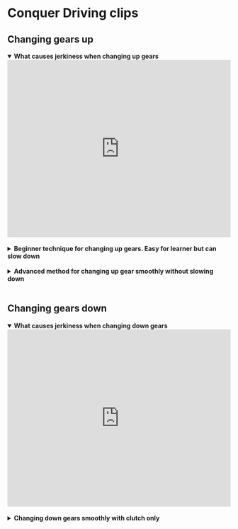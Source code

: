 # Conquer Driving clips

## Changing gears up

<details open>
  <summary><strong>What causes jerkiness when changing up gears</strong> </summary>
  <div style="display: flex; justify-content: space-between;">
  <div style="flex: 1; ">
    <iframe src="https://www.youtube.com/embed/68WTSe-_FhY?si=TI-pUKUWzVKhAY4S&amp;clip=UgkxqnSsrqwwtjgdIuA_nP3RFPgAUzC8Gqdv&amp;clipt=ENSaBxj4ugk" title="YouTube video player" frameborder="0" allow="accelerometer; clipboard-write; encrypted-media; gyroscope; picture-in-picture; web-share" referrerpolicy="strict-origin-when-cross-origin" allowfullscreen style="width:100%; height:400px;"></iframe>
  </div>
</div>
</details>
<br>

<details>
  <summary><strong>Beginner technique for changing up gears. Easy for learner but can slow down</strong> </summary>
  <div style="display: flex; justify-content: space-between;">
  <div style="flex: 1; margin-right: 50px;">
    <iframe src="https://www.youtube.com/embed/68WTSe-_FhY?si=One2v0IdfDDT8KgI&amp;clip=UgkxnArqXGDKEwbIUQBOKwZhYUTtSGla0ugU&amp;clipt=EMvNCRiJsAo" title="YouTube video player" frameborder="0" allow="accelerometer; clipboard-write; encrypted-media; gyroscope; picture-in-picture; web-share" referrerpolicy="strict-origin-when-cross-origin" allowfullscreen style="width:100%; height:400px;" ></iframe>
    <br>
    <em style="height:40px; display:block;">Beginner: Clutch down smoothly</em>
  </div>
  <div style="flex: 1;">
    <iframe src="https://www.youtube.com/embed/68WTSe-_FhY?si=4HQXXQ879eG-ZFZL&amp;clip=Ugkxt3JibCUt5qyPcKiXOZkNFmSlsrWoWxsP&amp;clipt=EKTpCxiApA0" title="YouTube video player" frameborder="0" allow="accelerometer; clipboard-write; encrypted-media; gyroscope; picture-in-picture; web-share" referrerpolicy="strict-origin-when-cross-origin" allowfullscreen style="width:100%; height:400px;" ></iframe>
    <br>
    <em style="height:40px; display:block;">Beginner: Change gear up smoothly</em>
  </div>
</div>
</details>
<br>

<details>
  <summary><strong>Advanced method for changing up gear smoothly without slowing down</strong> </summary>
  <div style="display: flex; justify-content: space-between;">
  <div style="flex: 1; ">
    <iframe src="https://www.youtube.com/embed/68WTSe-_FhY?si=9Swk0Ea3voKSRkAK&amp;clip=UgkxaYxhdiHBJhHRY9XdCeLQ16JeWfbEmQTC&amp;clipt=EP6eGxiI8h4" title="YouTube video player" frameborder="0" allow="accelerometer; autoplay; clipboard-write; encrypted-media; gyroscope; picture-in-picture; web-share" referrerpolicy="strict-origin-when-cross-origin" allowfullscreen style="width:100%; height:400px;"></iframe>
    <br>
    <em style="height:40px; display:block;">Full technique for changing up smoothly without slowing down</em>
  </div>
</div>
</details>
<br>

## Changing gears down

<details open>
  <summary><strong>What causes jerkiness when changing down gears </strong></summary>
  <div style="display: flex; justify-content: space-between;">
  <div style="flex: 1; ">
    <iframe src="https://www.youtube.com/embed/RMYtBIO6mLM?si=7yoU-ukr7JwESCtD&amp;clip=Ugkxqyg8Mb1NfUZ3QgYOskoLYjBDgGYenl3q&amp;clipt=ENg2GMHpAg" title="YouTube video player" frameborder="0" allow="accelerometer; autoplay; clipboard-write; encrypted-media; gyroscope; picture-in-picture; web-share" referrerpolicy="strict-origin-when-cross-origin" allowfullscreen style="width:100%; height:400px;"></iframe>
  </div>
</div>
</details>
<br>

<details>
  <summary><strong> Changing down gears smoothly with clutch only </strong> </summary>
  <div style="display: flex; justify-content: space-between;">
    <div style="flex: 1; margin-right: 50px;">
      <iframe src="https://www.youtube.com/embed/RMYtBIO6mLM?si=G2-yokiOLlgGBCFs&amp;clip=UgkxPWIRkHwLeKQJ7RfsgqLRq6dcFccqw_VW&amp;clipt=EOywCRjO8Ak" title="YouTube video player" frameborder="0" allow="accelerometer; autoplay; clipboard-write; encrypted-media; gyroscope; picture-in-picture; web-share" referrerpolicy="strict-origin-when-cross-origin" allowfullscreen style="width:100%; height:400px;" ></iframe>
      <br>
      <em style="height:40px; display:block;">Advice on changing down gears</em>
    </div>
    <div style="flex: 1;">
      <iframe src="https://www.youtube.com/embed/RMYtBIO6mLM?si=uoPdlzUAOJTudgsh&amp;clip=UgkxIbWSFxG5cXUTlQqDr6-bY9hC28YdfSPt&amp;clipt=ENjsAhidwgU" title="YouTube video player" frameborder="0" allow="accelerometer; autoplay; clipboard-write; encrypted-media; gyroscope; picture-in-picture; web-share" referrerpolicy="strict-origin-when-cross-origin" allowfullscreen style="width:100%; height:400px;" ></iframe>
      <br>
      <em style="height:40px; display:block;">Downshift by slowing down to 1000 revs. No need to hold bitepoint</em>
    </div>
</div>
<br>
  <div style="display: flex; justify-content: space-between;">
    <div style="flex: 1;">
      <iframe src="https://www.youtube.com/embed/RMYtBIO6mLM?si=IQdcJ3N-byiKiHwb&amp;clip=Ugkxn_BlMMkSAIyz317UHLSt_kj2m223IQFG&amp;clipt=EMzyERjH_RQ" title="YouTube video player" frameborder="0" allow="accelerometer; autoplay; clipboard-write; encrypted-media; gyroscope; picture-in-picture; web-share" referrerpolicy="strict-origin-when-cross-origin" allowfullscreen style="width:100%; height:400px;"></iframe>
      <br>
      <em style="height:40px; display:block;">Downshift by holding on the bitepoint and let clutch finish rev matching</em>
    </div>
</div>
</details>
<br>




